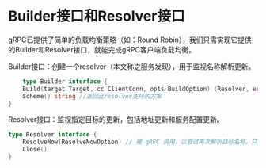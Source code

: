 # Builder接口和Resolver接口
gRPC已提供了简单的负载均衡策略（如：Round Robin），我们只需实现它提供的Builder和Resolver接口，就能完成gRPC客户端负载均衡。

Builder接口：创建一个resolver（本文称之服务发现），用于监视名称解析更新。
```go
    type Builder interface {
    Build(target Target, cc ClientConn, opts BuildOption) (Resolver, error)//为给定目标创建一个新的resolver，当调用grpc.Dial()时执行
    Scheme() string //返回此resolver支持的方案
}

```

Resolver接口：监视指定目标的更新，包括地址更新和服务配置更新。
```go
type Resolver interface {
    ResolveNow(ResolveNowOption) // 被 gRPC 调用，以尝试再次解析目标名称。只用于提示，可忽略该方法。
    Close()
}
```
